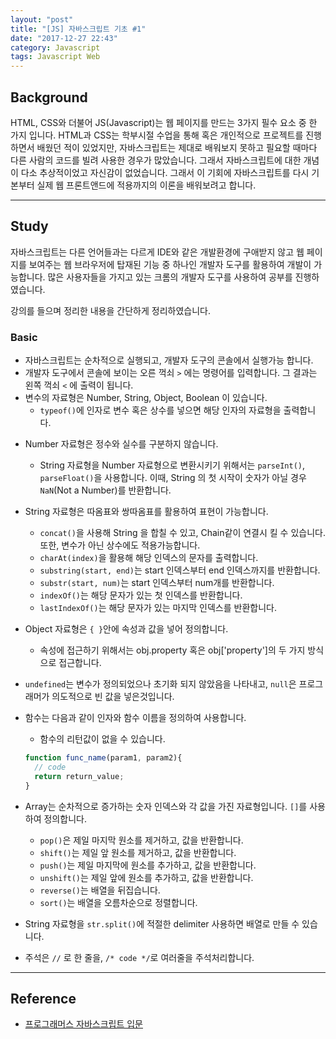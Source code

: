 ```yaml
---
layout: "post"
title: "[JS] 자바스크립트 기초 #1"
date: "2017-12-27 22:43"
category: Javascript
tags: Javascript Web
---
```


## Background
HTML, CSS와 더불어 JS(Javascript)는 웹 페이지를 만드는 3가지 필수 요소 중 한 가지 입니다. HTML과 CSS는 학부시절 수업을 통해 혹은 개인적으로 프로젝트를 진행하면서 배웠던 적이 있었지만, 자바스크립트는 제대로 배워보지 못하고 필요할 때마다 다른 사람의 코드를 빌려 사용한 경우가 많았습니다. 그래서 자바스크립트에 대한 개념이 다소 추상적이었고 자신감이 없었습니다. 그래서 이 기회에 자바스크립트를 다시 기본부터 실제 웹 프론트앤드에 적용까지의 이론을 배워보려고 합니다.

---

## Study
자바스크립트는 다른 언어들과는 다르게 IDE와 같은 개발환경에 구애받지 않고 웹 페이지를 보여주는 웹 브라우저에 탑재된 기능 중 하나인 개발자 도구를 활용하여 개발이 가능합니다. 많은 사용자들을 가지고 있는 크롬의 개발자 도구를 사용하여 공부를 진행하였습니다.

강의를 들으며 정리한 내용을 간단하게 정리하였습니다.

### Basic
* 자바스크립트는 순차적으로 실행되고, 개발자 도구의 콘솔에서 실행가능 합니다.
* 개발자 도구에서 콘솔에 보이는 오른 꺽쇠 `>` 에는 명령어를 입력합니다. 그 결과는 왼쪽 꺽쇠 `<` 에 출력이 됩니다.
* 변수의 자료형은 Number, String, Object, Boolean 이 있습니다.
  - `typeof()`에 인자로 변수 혹은 상수를 넣으면 해당 인자의 자료형을 출력합니다.
- Number 자료형은 정수와 실수를 구분하지 않습니다.
  - String 자료형을 Number 자료형으로 변환시키기 위해서는 `parseInt()`, `parseFloat()`을 사용합니다. 이때, String 의 첫 시작이 숫자가 아닐 경우 `NaN`(Not a Number)를 반환합니다.
- String 자료형은 따옴표와 쌍따옴표를 활용하여 표현이 가능합니다.
  - `concat()`을 사용해 String 을 합칠 수 있고, Chain같이 연결시 킬 수 있습니다. 또한, 변수가 아닌 상수에도 적용가능합니다.
  - `charAt(index)`을 활용해 해당 인덱스의 문자를 출력합니다.
  - `substring(start, end)`는 start 인덱스부터 end 인덱스까지를 반환합니다.
  - `substr(start, num)`는 start 인덱스부터 num개를 반환합니다.
  - `indexOf()`는 해당 문자가 있는 첫 인덱스를 반환합니다.
  - `lastIndexOf()`는 해당 문자가 있는 마지막 인덱스를 반환합니다.
- Object 자료형은 `{ }`안에 속성과 값을 넣어 정의합니다.
  - 속성에 접근하기 위해서는 obj.property 혹은 obj['property']의 두 가지 방식으로 접근합니다.
- `undefined`는 변수가 정의되었으나 초기화 되지 않았음을 나타내고, `null`은 프로그래머가 의도적으로 빈 값을 넣은것입니다.
- 함수는 다음과 같이 인자와 함수 이름을 정의하여 사용합니다.
  - 함수의 리턴값이 없을 수 있습니다.
  ```Javascript
  function func_name(param1, param2){
    // code
    return return_value;
  }
  ```

- Array는 순차적으로 증가하는 숫자 인덱스와 각 값을 가진 자료형입니다. `[]`를 사용하여 정의합니다.  
  - `pop()`은 제일 마지막 원소를 제거하고, 값을 반환합니다.
  - `shift()`는 제일 앞 원소를 제거하고, 값을 반환합니다.
  - `push()`는 제일 마지막에 원소를 추가하고, 값을 반환합니다.
  - `unshift()`는 제일 앞에 원소를 추가하고, 값을 반환합니다.
  - `reverse()`는 배열을 뒤집습니다.
  - `sort()`는 배열을 오름차순으로 정렬합니다.
- String 자료형을 `str.split()`에 적절한 delimiter 사용하면 배열로 만들 수 있습니다.

- 주석은 `//` 로 한 줄을, `/* code */`로 여러줄을 주석처리합니다.

---

## Reference
* [프로그래머스 자바스크립트 입문](https://programmers.co.kr/learn)
